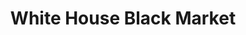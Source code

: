 ---
title: "White House Black Market"
url: /saint-petersburg/white-house-black-market/
shop: clothes
---